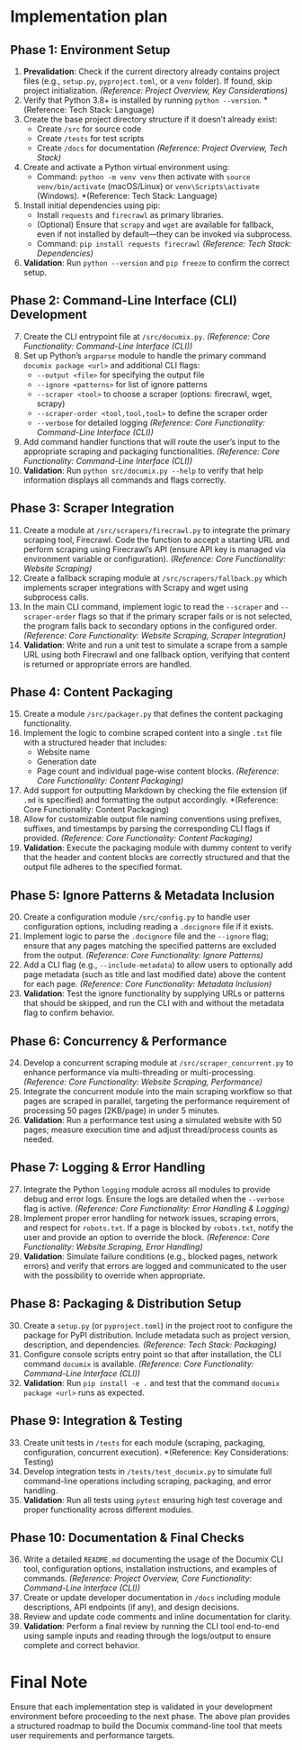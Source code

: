 # Implementation plan

## Phase 1: Environment Setup

1. **Prevalidation**: Check if the current directory already contains project files (e.g., `setup.py`, `pyproject.toml`, or a `venv` folder). If found, skip project initialization. *(Reference: Project Overview, Key Considerations)*
2. Verify that Python 3.8+ is installed by running `python --version`. *(Reference: Tech Stack: Language)
3. Create the base project directory structure if it doesn’t already exist:
   - Create `/src` for source code
   - Create `/tests` for test scripts
   - Create `/docs` for documentation *(Reference: Project Overview, Tech Stack)*
4. Create and activate a Python virtual environment using:
   - Command: `python -m venv venv` then activate with `source venv/bin/activate` (macOS/Linux) or `venv\Scripts\activate` (Windows). *(Reference: Tech Stack: Language)
5. Install initial dependencies using pip:
   - Install `requests` and `firecrawl` as primary libraries.
   - (Optional) Ensure that `scrapy` and `wget` are available for fallback, even if not installed by default—they can be invoked via subprocess.
   - Command: `pip install requests firecrawl` *(Reference: Tech Stack: Dependencies)*
6. **Validation**: Run `python --version` and `pip freeze` to confirm the correct setup.

## Phase 2: Command-Line Interface (CLI) Development

7. Create the CLI entrypoint file at `/src/documix.py`. *(Reference: Core Functionality: Command-Line Interface (CLI))*
8. Set up Python’s `argparse` module to handle the primary command `documix package <url>` and additional CLI flags:
   - `--output <file>` for specifying the output file
   - `--ignore <patterns>` for list of ignore patterns
   - `--scraper <tool>` to choose a scraper (options: firecrawl, wget, scrapy)
   - `--scraper-order <tool,tool,tool>` to define the scraper order
   - `--verbose` for detailed logging
   *(Reference: Core Functionality: Command-Line Interface (CLI))*
9. Add command handler functions that will route the user’s input to the appropriate scraping and packaging functionalities. *(Reference: Core Functionality: Command-Line Interface (CLI))*
10. **Validation**: Run `python src/documix.py --help` to verify that help information displays all commands and flags correctly.

## Phase 3: Scraper Integration

11. Create a module at `/src/scrapers/firecrawl.py` to integrate the primary scraping tool, Firecrawl. Code the function to accept a starting URL and perform scraping using Firecrawl’s API (ensure API key is managed via environment variable or configuration). *(Reference: Core Functionality: Website Scraping)*
12. Create a fallback scraping module at `/src/scrapers/fallback.py` which implements scraper integrations with Scrapy and wget using subprocess calls.
13. In the main CLI command, implement logic to read the `--scraper` and `--scraper-order` flags so that if the primary scraper fails or is not selected, the program falls back to secondary options in the configured order. *(Reference: Core Functionality: Website Scraping, Scraper Integration)*
14. **Validation**: Write and run a unit test to simulate a scrape from a sample URL using both Firecrawl and one fallback option, verifying that content is returned or appropriate errors are handled.

## Phase 4: Content Packaging

15. Create a module `/src/packager.py` that defines the content packaging functionality.
16. Implement the logic to combine scraped content into a single `.txt` file with a structured header that includes:
    - Website name
    - Generation date
    - Page count
   and individual page-wise content blocks. *(Reference: Core Functionality: Content Packaging)*
17. Add support for outputting Markdown by checking the file extension (if `.md` is specified) and formatting the output accordingly. *(Reference: Core Functionality: Content Packaging)
18. Allow for customizable output file naming conventions using prefixes, suffixes, and timestamps by parsing the corresponding CLI flags if provided. *(Reference: Core Functionality: Content Packaging)*
19. **Validation**: Execute the packaging module with dummy content to verify that the header and content blocks are correctly structured and that the output file adheres to the specified format.

## Phase 5: Ignore Patterns & Metadata Inclusion

20. Create a configuration module `/src/config.py` to handle user configuration options, including reading a `.docignore` file if it exists.
21. Implement logic to parse the `.docignore` file and the `--ignore` flag; ensure that any pages matching the specified patterns are excluded from the output. *(Reference: Core Functionality: Ignore Patterns)*
22. Add a CLI flag (e.g., `--include-metadata`) to allow users to optionally add page metadata (such as title and last modified date) above the content for each page. *(Reference: Core Functionality: Metadata Inclusion)*
23. **Validation**: Test the ignore functionality by supplying URLs or patterns that should be skipped, and run the CLI with and without the metadata flag to confirm behavior.

## Phase 6: Concurrency & Performance

24. Develop a concurrent scraping module at `/src/scraper_concurrent.py` to enhance performance via multi-threading or multi-processing. *(Reference: Core Functionality: Website Scraping, Performance)*
25. Integrate the concurrent module into the main scraping workflow so that pages are scraped in parallel, targeting the performance requirement of processing 50 pages (2KB/page) in under 5 minutes.
26. **Validation**: Run a performance test using a simulated website with 50 pages; measure execution time and adjust thread/process counts as needed.

## Phase 7: Logging & Error Handling

27. Integrate the Python `logging` module across all modules to provide debug and error logs. Ensure the logs are detailed when the `--verbose` flag is active. *(Reference: Core Functionality: Error Handling & Logging)*
28. Implement proper error handling for network issues, scraping errors, and respect for `robots.txt`. If a page is blocked by `robots.txt`, notify the user and provide an option to override the block. *(Reference: Core Functionality: Website Scraping, Error Handling)*
29. **Validation**: Simulate failure conditions (e.g., blocked pages, network errors) and verify that errors are logged and communicated to the user with the possibility to override when appropriate.

## Phase 8: Packaging & Distribution Setup

30. Create a `setup.py` (or `pyproject.toml`) in the project root to configure the package for PyPI distribution. Include metadata such as project version, description, and dependencies. *(Reference: Tech Stack: Packaging)*
31. Configure console scripts entry point so that after installation, the CLI command `documix` is available. *(Reference: Core Functionality: Command-Line Interface (CLI))*
32. **Validation**: Run `pip install -e .` and test that the command `documix package <url>` runs as expected.

## Phase 9: Integration & Testing

33. Create unit tests in `/tests` for each module (scraping, packaging, configuration, concurrent execution). *(Reference: Key Considerations: Testing)
34. Develop integration tests in `/tests/test_documix.py` to simulate full command-line operations including scraping, packaging, and error handling.
35. **Validation**: Run all tests using `pytest` ensuring high test coverage and proper functionality across different modules.

## Phase 10: Documentation & Final Checks

36. Write a detailed `README.md` documenting the usage of the Documix CLI tool, configuration options, installation instructions, and examples of commands. *(Reference: Project Overview, Core Functionality: Command-Line Interface (CLI))*
37. Create or update developer documentation in `/docs` including module descriptions, API endpoints (if any), and design decisions.
38. Review and update code comments and inline documentation for clarity.
39. **Validation**: Perform a final review by running the CLI tool end-to-end using sample inputs and reading through the logs/output to ensure complete and correct behavior.

# Final Note

Ensure that each implementation step is validated in your development environment before proceeding to the next phase. The above plan provides a structured roadmap to build the Documix command-line tool that meets user requirements and performance targets.